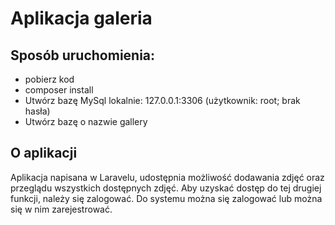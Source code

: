 # Aplikacja galeria
## Sposób uruchomienia:
- pobierz kod
- composer install
- Utwórz bazę MySql lokalnie: 127.0.0.1:3306 (użytkownik: root; brak hasła)
- Utwórz bazę o nazwie gallery
## O aplikacji
Aplikacja napisana w Laravelu, udostępnia możliwość dodawania zdjęć oraz przeglądu wszystkich dostępnych zdjęć. Aby uzyskać dostęp do tej drugiej funkcji, należy się zalogować. Do systemu można się zalogować lub można się w nim zarejestrować.
